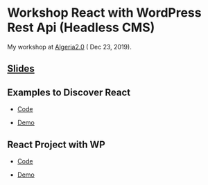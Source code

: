 # Workshop React with WordPress Rest Api (Headless CMS)  

My workshop at [Algeria2.0](https://algeria20.com/) ( Dec 23, 2019).

## [Slides](./Slides.pdf)

## Examples to Discover React

  * [Code](./DiscoverReact-Examples/)

  * [Demo](https://aladindev.com/Workshop-React-WordpressRestApi/React-HelloWorld)

## React Project with WP

  * [Code](./ReactWP/)

  * [Demo](https://react-wordpress-restapi.netlify.com/)